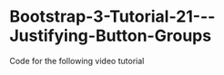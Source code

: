 Bootstrap-3-Tutorial-21---Justifying-Button-Groups
==================================================

Code for the following video tutorial 
